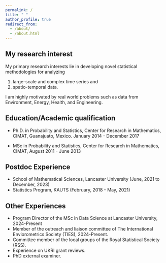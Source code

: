 ```yaml
---
permalink: /
title: " "
author_profile: true
redirect_from: 
  - /about/
  - /about.html
---
```


## My research interest
My primary research interests lie in developing novel statistical methodologies 
for analyzing 

1. large-scale and complex time series and 
1. spatio-temporal data. 

I am highly motivated by real world problems such as data from Environment, 
Energy, Health, and Engineering.

## Education/Academic qualification

- Ph.D. in Probability and Statistics, Center for Research in Mathematics, CIMAT, 
Guanajuato, Mexico. January 2014 - December 2017

- MSc in Probability and Statistics, Center for Research in Mathematics, CIMAT,
August 2011 - June 2013

## Postdoc Experience

- School of Mathematical Sciences, Lancaster University (June, 2021 to December, 2023)
- Statistics Program, KAUTS (February, 2018 - May, 2021)

## Other Experiences

- Program Director of the MSc in Data Science at Lancaster University,
2024-Present
- Member of the outreach and liaison committee of The International
Enviorometrics Society (TIES), 2024-Present.
- Committee member of the local groups of the Royal Statistical Society (RSS).
- Experience on UKRI grant reviews.
- PhD external examiner.


